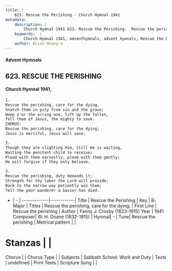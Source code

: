 ```yaml
---
title: |
    623. Rescue the Perishing - Church Hymnal 1941
metadata:
    description: |
        Church Hymnal 1941 623. Rescue the Perishing.  Rescue the perishing, care for the dying, Snatch them in pity from sin and the grave; Weep o'er the erring one, lift up the fallen, Tell them of Jesus, the mighty to save. CHORUS: Rescue the perishing, care for the dying; Jesus is merciful, Jesus will save. 
    keywords:  |
        Church Hymnal 1941, adventhymnals, advent hymnals, Rescue the Perishing, Rescue the perishing. Rescue the perishing, care for the dying;
    author: Brian Onang'o
---
```


#### Advent Hymnals
## 623. RESCUE THE PERISHING
####  Church Hymnal 1941,

```txt
1.
Rescue the perishing, care for the dying,
Snatch them in pity from sin and the grave;
Weep o'er the erring one, lift up the fallen,
Tell them of Jesus, the mighty to save.
CHORUS:
Rescue the perishing, care for the dying;
Jesus is merciful, Jesus will save.

2.
Though they are slighting Him, still He is waiting,
Waiting the penitent child to receive;
Plead with them earnestly, plead with them gently;
He will forgive if they only believe.

3.
Rescue the perishing, duty demands it;
Strength for thy labor the Lord will provide;
Back to the narrow way patiently win them;
Tell the poor wanderer a Savior has died.

```

- |   -  |
-------------|------------|
Title | Rescue the Perishing |
Key | B♭ Major |
Titles | Rescue the perishing, care for the dying; |
First Line | Rescue the perishing |
Author | Fanny J. Crosby (1823-1915)
Year | 1941
Composer| W. H. Doane (1832-1915) |
Hymnal|  - |
Tune| Rescue the perishing |
Metrical pattern | |
# Stanzas |  |
Chorus |  |
Chorus Type |  |
Subjects | Sabbath School: Work and Duty |
Texts | undefined |
Print Texts | 
Scripture Song |  |
    
